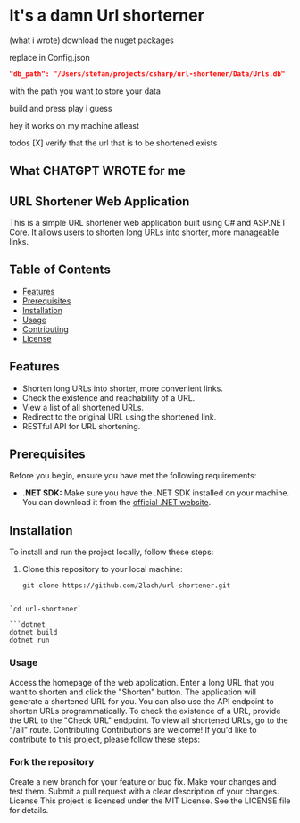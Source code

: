 # It's a damn Url shorterner

(what i wrote)
download the nuget packages

replace in
Config.json

```Json
"db_path": "/Users/stefan/projects/csharp/url-shortener/Data/Urls.db"
```

with the path you want to store your data

build and press play i guess

hey it works on my machine atleast

todos
[X] verify that the url that is to be shortened exists

## What CHATGPT WROTE for me

## URL Shortener Web Application

This is a simple URL shortener web application built using C# and ASP.NET Core. It allows users to shorten long URLs into shorter, more manageable links.

## Table of Contents

- [Features](#features)
- [Prerequisites](#prerequisites)
- [Installation](#installation)
- [Usage](#usage)
- [Contributing](#contributing)
- [License](#license)

## Features

- Shorten long URLs into shorter, more convenient links.
- Check the existence and reachability of a URL.
- View a list of all shortened URLs.
- Redirect to the original URL using the shortened link.
- RESTful API for URL shortening.

## Prerequisites

Before you begin, ensure you have met the following requirements:

- **.NET SDK:** Make sure you have the .NET SDK installed on your machine. You can download it from the [official .NET website](https://dotnet.microsoft.com/download).

## Installation

To install and run the project locally, follow these steps:

1. Clone this repository to your local machine:

   ```shell
   git clone https://github.com/2lach/url-shortener.git

```

`cd url-shortener`

```dotnet
dotnet build
dotnet run
```

### Usage

Access the homepage of the web application.
Enter a long URL that you want to shorten and click the "Shorten" button.
The application will generate a shortened URL for you.
You can also use the API endpoint to shorten URLs programmatically.
To check the existence of a URL, provide the URL to the "Check URL" endpoint.
To view all shortened URLs, go to the "/all" route.
Contributing
Contributions are welcome! If you'd like to contribute to this project, please follow these steps:

### Fork the repository

Create a new branch for your feature or bug fix.
Make your changes and test them.
Submit a pull request with a clear description of your changes.
License
This project is licensed under the MIT License. See the LICENSE file for details.
